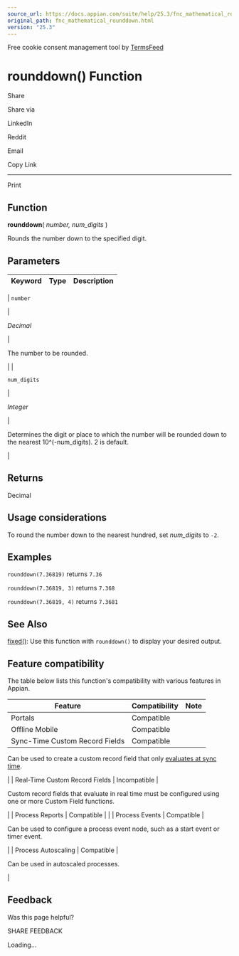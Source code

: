 ```yaml
---
source_url: https://docs.appian.com/suite/help/25.3/fnc_mathematical_rounddown.html
original_path: fnc_mathematical_rounddown.html
version: "25.3"
---
```


Free cookie consent management tool by [TermsFeed](https://www.termsfeed.com/)

# rounddown() Function

Share

Share via

LinkedIn

Reddit

Email

Copy Link

* * *

Print

## Function

**rounddown**( _number, num\_digits_ )

Rounds the number down to the specified digit.

## Parameters

| Keyword | Type | Description |
| --- | --- | --- |
|
`number`

 |

_Decimal_

 |

The number to be rounded.

 |
|

`num_digits`

 |

_Integer_

 |

Determines the digit or place to which the number will be rounded down to the nearest 10^(-num\_digits). 2 is default.

 |

## Returns

Decimal

## Usage considerations

To round the number down to the nearest hundred, set _num\_digits_ to `-2`.

## Examples

`rounddown(7.36819)` returns `7.36`

`rounddown(7.36819, 3)` returns `7.368`

`rounddown(7.36819, 4)` returns `7.3681`

## See Also

[fixed()](fnc_text_fixed.html): Use this function with `rounddown()` to display your desired output.

## Feature compatibility

The table below lists this function's compatibility with various features in Appian.

| Feature | Compatibility | Note |
| --- | --- | --- |
| Portals | Compatible |  |
| Offline Mobile | Compatible |  |
| Sync-Time Custom Record Fields | Compatible |
Can be used to create a custom record field that only [evaluates at sync time](custom-record-fields.html#prodlink-sync-time-evaluations).

 |
| Real-Time Custom Record Fields | Incompatible |

Custom record fields that evaluate in real time must be configured using one or more Custom Field functions.

 |
| Process Reports | Compatible |  |
| Process Events | Compatible |

Can be used to configure a process event node, such as a start event or timer event.

 |
| Process Autoscaling | Compatible |

Can be used in autoscaled processes.

 |

## Feedback

Was this page helpful?

SHARE FEEDBACK

Loading...